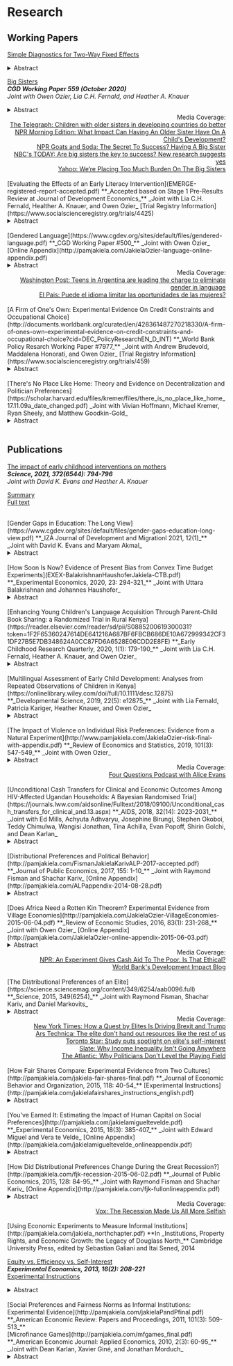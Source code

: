 # Research

## Working Papers
[Simple Diagnostics for Two-Way Fixed Effects](https://arxiv.org/abs/2103.13229)  
<details><summary>Abstract</summary>Difference-in-differences estimation is a widely used method of program evaluation. When treatment is implemented in different places at different times, researchers often use two-way fixed effects to control for location-specific and period-specific shocks. Such estimates can be severely biased when treatment effects change over time within treated units. I review the sources of this bias and propose several simple diagnostics for assessing its likely severity. I illustrate these tools through a case study of free primary education in Sub-Saharan Africa.</details>  

[Big Sisters](https://www.cgdev.org/publication/big-sisters)  
**_CGD Working Paper 559 (October 2020)_**  
_Joint with Owen Ozier, Lia C.H. Fernald, and Heather A. Knauer_  
<details><summary>Abstract</summary>We model household investments in young children when parents and older siblings share caregiving responsibilities and when investments by older siblings contribute to young children’s human capital accumulation. To test the predictions of our model, we estimate the impact of having one older sister (as opposed to one older brother) on early childhood development in a sample of rural Kenyan households with otherwise similar family structures. Older sibling gender is not related to household structure, subsequent birth spacing, or other observable characteristics, so we treat the presence of an older girl (as opposed to an older boy) as plausibly exogenous. Having an older sister rather than an older brother improves younger siblings’ vocabulary and fine motor skills by more than 0.1 standard deviations. Viewed through the lens of our model, the empirical pattern we observe suggests that: (i) older siblings’ investments in young children contribute to their human capital accumulation, and (ii) households perceive lower returns to investing in older girls than in older boys.</details>  

<div style="text-align: right"> Media Coverage: </div>
<div style="text-align: right"><a
 href="https://www.telegraph.co.uk/global-health/women-and-girls/children-older-sisters-developing-countries-do-better-study/amp/"> The Telegraph: Children with older sisters in developing countries do better </a></div>
<div style="text-align: right"><a
 href="https://www.npr.org/2020/12/16/947027225/what-impact-can-having-an-older-sister-have-on-a-childs-development"> NPR Morning Edition: What Impact Can Having An Older Sister Have On A Child's Development? </a></div>
<div style="text-align: right"><a
 href="https://www.npr.org/sections/goatsandsoda/2020/12/17/947566797/the-secret-to-success-having-a-big-sister"> NPR Goats and Soda: The Secret To Success? Having A Big Sister </a></div>
<div style="text-align: right"><a
 href="https://www.today.com/health/birth-order-are-big-sisters-key-success-t204701"> NBC's TODAY: Are big sisters the key to success? New research suggests yes </a></div>
<div style="text-align: right"><a
 href="https://www.yahoo.com/lifestyle/placing-too-much-burden-big-020036343.html"> Yahoo: We’re Placing Too Much Burden On The Big Sisters </a></div>

<br>
[Evaluating the Effects of an Early Literacy Intervention](EMERGE-registered-report-accepted.pdf)  
**_Accepted based on Stage 1 Pre-Results Review at Journal of Development Economics_**  
_Joint with Lia C.H. Fernald, Healther A. Knauer, and Owen Ozier_  
[Trial Registry Information](https://www.socialscienceregistry.org/trials/4425)  
<details><summary>Abstract</summary>We conduct a cluster-randomized evaluation of an early literacy intervention that provided Kenyan parents with illustrated children's storybooks and modifid dialogic reading training. Rural communities were randomly assigned to treatment or control. Within treatment communities, households were further randomized to receive children's storybooks in either Luo (the mother tongue of all children in the sample) or English (a national language, and the primary language of instruction in grade 4 of primary school and beyond). We estimate the impacts of treatment on children's vocabulary and literacy skills. Our design also allows us to document
household responses to the intervention including behavioral responses by parents and older siblings and overall impacts on parental time investments in children.</details> 

<br>
[Gendered Language](https://www.cgdev.org/sites/default/files/gendered-language.pdf)  
**_CGD Working Paper #500_**  
_Joint with Owen Ozier_  
[Online Appendix](http://pamjakiela.com/JakielaOzier-language-online-appendix.pdf)  
<details><summary>Abstract</summary>Languages use different systems for classifying nouns. Gender languages assign many — sometimes all — nouns to distinct sex-based categories, masculine and feminine. We construct a new data set, documenting this property for more than four thousand languages which together account for more than 99 percent of the world’s population. At the cross-country level, we find a robust negative relationship between prevalence of gender languages and women’s labor force participation.  We also show that traditional views of gender roles are more common in countries with more native speakers of gender languages. Our cross-country data also permit a novel permutation
test, demonstrating that the patterns we find are robust to statistical correction for correlation in linguistic structure within language families. We also conduct within-country analysis in two regions where indigenous languages vary in terms of their gender structure. In four countries in Sub-Saharan Africa and in India, we show that educational attainment and female labor force participation are lower among those whose native languages use grammatical gender.</details>

<div style="text-align: right"> Media Coverage: </div>
<div style="text-align: right"><a
 href="https://www.washingtonpost.com/dc-md-va/2019/12/05/teens-argentina-are-leading-charge-gender-neutral-language/?arc404=true"> Washington Post: Teens in Argentina are leading the charge to eliminate gender in language </a></div>
<div style="text-align: right"><a
 href="https://elpais.com/internacional/2019/03/18/actualidad/1552935977_717400.html"> El Pais: Puede el idioma limitar las oportunidades de las mujeres? </a></div>
 
<br>
[A Firm of One's Own:  Experimental Evidence On Credit Constraints and Occupational Choice](http://documents.worldbank.org/curated/en/428361487270218330/A-firm-of-ones-own-experimental-evidence-on-credit-constraints-and-occupational-choice?cid=DEC_PolicyResearchEN_D_INT)  
**_World Bank Policy Resarch Working Paper #7977_**  
_Joint with Andrew Brudevold, Maddalena Honorati, and Owen Ozier_  
[Trial Registry Information](https://www.socialscienceregistry.org/trials/459)  
<details><summary>Abstract</summary>This study presents results from a randomized evaluation of two labor market interventions targeted to young women aged 18 to 19 years in three of Nairobi's poorest neighborhoods. One treatment offered participants a bundled intervention designed to simultaneously relieve credit and human capital constraints; a second treatment provided women with an unrestricted cash grant, but no training or other support. Both interventions had economically large and statistically significant impacts on income over the medium term (7 to 10 months after the end of the interventions), but these impacts dissipated in the second year after treatment. The results are consistent with a model in which savings constraints prevent women from smoothing consumption after receiving large transfers -- even in the absence of credit constraints, and when participants have no intention of remaining in entrepreneurship. The study also shows that participants hold remarkably accurate beliefs about the impacts of the treatments on occupational choice.</details>

<br>
[There's No Place Like Home:  Theory and Evidence on Decentralization and Politician Preferences](https://scholar.harvard.edu/files/kremer/files/there_is_no_place_like_home_17.11.09a_date_changed.pdf)  
_Joint with Vivian Hoffmann, Michael Kremer, Ryan Sheely, and Matthew Goodkin-Gold_  
<details><summary>Abstract</summary>We construct a simple model in which politicians can choose to spend resources on themselves, on their home area, or on other geographic areas. The model implies that if politicians are sufficiently inclined to favor their home areas (or are particularly subject to social incentives by those in their home area), decentralization may increase social welfare and reduce corruption relative to unconstrained centralization. Furthermore, if strong home favoritism is accompanied by high levels of corruption, decentralization may also increase social welfare and reduce corruption relative to various alternative constitutional structures that limit politicians ability to direct resources to their home areas, such as delegating authority to civil servants or enforcing equal treatment rules. An incentive-compatible choice experiment in which 179 elected county councilors in rural Kenya chose among alternative water infrastructure projects reveals substantial home favoritism. We estimate that politicians value each person served in their home village more than twice as much as each person served outside their home village. Consistent with the model, politicians are more likely to value controlling the discretionary funding associated with the project when they do not control the location of the project.</details>
 
<br>

## Publications  
[The impact of early childhood interventions on mothers](http://science.sciencemag.org/cgi/rapidpdf/372/6544/794?ijkey=fJq7NKzpiYCqI&keytype=ref&siteid=sci)  
**_Science, 2021, 372(6544):  794-796_**  
_Joint with David K. Evans and Heather A. Knauer_  

[Summary]( http://science.sciencemag.org/cgi/content/summary/372/6544/794?ijkey=fJq7NKzpiYCqI&keytype=ref&siteid=sci)  
[Full text](http://science.sciencemag.org/cgi/content/full/372/6544/794?ijkey=fJq7NKzpiYCqI&keytype=ref&siteid=sci)  

<br>
[Gender Gaps in Education: The Long View](https://www.cgdev.org/sites/default/files/gender-gaps-education-long-view.pdf)  
**_IZA Journal of Development and Migrationl 2021, 12(1)_**  
_Joint with David K. Evans and Maryam Akmal_
<details><summary>Abstract</summary>Many countries remain far from achieving gender equality in the classroom. Using data from 126 countries between 1960 and 2010, we document four facts. First, women are more educated today than fifty years ago in every country in the world. Second, they remain less educated than men in the vast majority of countries. Third, in many countries with low levels of education for both men and women in 1960, gender gaps widened as more boys went to school, then narrowed as girls enrolled; thus, gender gaps got worse before they got better. Fourth, gender gaps rarely persist in countries where boys are attaining high levels of education. Most countries with large, current gender gaps have low levels of male educational attainment. Many also perform poorly on other measures of development such as life expectancy and GDP per capita. Improving girls’ education is an important goal in its own right, but closing gender gaps in education will not be sufficient to close critical gaps in adult life outcomes.</details>  

<br>
[How Soon Is Now?  Evidence of Present Bias from Convex Time Budget Experiments](EXEX-BalakrishnanHaushoferJakiela-CTB.pdf)  
**_Experimental Economics, 2020, 23: 294-321_**  
_Joint with Uttara Balakrishnan and Johannes Haushofer_  
<details><summary>Abstract</summary>Empirically observed intertemporal choices about money have long been thought to exhibit present bias, i.e. higher short-term compared to long-term discount rates. Recently, this view has been called into question on both empirical and theoretical grounds, and a spate of recent findings suggest that present bias for money is minimal or non-existent when one allows for curvature in the utility function and transaction costs are tightly controlled. However, an alternative interpretation of many of these findings is that, in the interest of equalizing transaction costs across earlier and later payments, small delays were introduced between the time of the experiment and the soonest payment. We conduct a laboratory experiment in Kenya in which we elicit time and risk preference parameters from 494 participants, using convex time budgets and tightly controlling for transaction costs. We vary whether same-day payments are made immediately after the experimental session or at the close of the business day. Using the Kenyan mobile money system M-Pesa to make real-time transfers to subjects' phones allows us to make the soonest payments truly immediate. We find strong evidence of present bias, with estimates of the present bias parameter ranging from 0.902 to 0.924 - but only when same-day payments are made immediately after the experiment. This result suggests that present bias for money does in fact exist, but only for truly immediate payments.</details>  

<br>
[Enhancing Young Children's Language Acquisition Through Parent-Child Book Sharing: a Randomized Trial in Rural Kenya](https://reader.elsevier.com/reader/sd/pii/S0885200619300031?token=1F2F65360247614DE641216A687BF6FBCB686DE10A672999342CF31DF27B5E7DB348624A0CC87FD6A6528E06CDD2E8FE)  
**_Early Childhood Research Quarterly, 2020, 1(1):  179-190_**  
_Joint with Lia C.H. Fernald, Heather A. Knauer, and Owen Ozier_  
<details>
<summary>Abstract</summary>
Worldwide, 250 million children under five (43%) are not meeting their developmental potential because they lack adequate nutrition and cognitive stimulation in early childhood. Several parent support programs have shown significant benefits for children’s development, but the programs are often expensive and resource intensive. The objective of this study was to test several variants of a potentially scalable, cost-effective intervention to increase cognitive stimulation by parents and improve emergent literacy skills in children. The intervention was a modified dialogic reading training program that used culturally and linguistically appropriate books adapted for a low-literacy population. We used a cluster randomized controlled trial with four intervention arms and one control arm in a sample of caregivers (n=357) and their 24- to 83-month-old children (n=510) in rural Kenya. The first treatment group received storybooks, while the other treatment arms received storybooks paired with varying quantities of modified dialogic reading training for parents. Main effects of each arm of the trial were examined, and tests of heterogeneity were conducted to examine differential effects among children of illiterate vs. literate caregivers. Parent training paired with the provision of culturally appropriate children’s books increased reading frequency and improved the quality of caregiver-child reading interactions among preschool-aged children. Treatments involving training improved storybook-specific expressive vocabulary. The children of illiterate caregivers benefited at least as much as the children of literate caregivers. For some outcomes, effects were comparable; for other outcomes, there were differentially larger effects for children of illiterate caregivers.
</details>  

<br>
[Multilingual Assessment of Early Child Development:  Analyses from Repeated Observations of Children in Kenya](https://onlinelibrary.wiley.com/doi/full/10.1111/desc.12875)  
**_Developmental Science, 2019, 22(5): e12875_**  
_Joint with Lia Fernald, Patricia Kariger, Heather Knauer, and Owen Ozier_  
<details><summary>Abstract</summary>
In many low‐ and middle‐income countries, young children learn a mother tongue or indigenous language at home before entering the formal education system where they will need to understand and speak a country's official language(s). Thus, assessments of children before school age, conducted in a nation's official language, may not fully reflect a child's development, underscoring the importance of test translation and adaptation. To examine differences in vocabulary development by language of assessment, we adapted and validated instruments to measure developmental outcomes, including expressive and receptive vocabulary. We assessed 505 2‐to‐6‐year‐old children in rural communities in Western Kenya with comparable vocabulary tests in three languages: Luo (the local language or mother tongue), Swahili, and English (official languages) at two time points, 5–6 weeks apart, between September 2015 and October 2016. Younger children responded to the expressive vocabulary measure exclusively in Luo (44%–59% of 2‐to‐4‐year‐olds) much more frequently than did older children (20%–21% of 5‐to‐6‐year‐olds). Baseline receptive vocabulary scores in Luo (β = 0.26, SE = 0.05, p < 0.001) and Swahili (β = 0.10, SE = 0.05, p = 0.032) were strongly associated with receptive vocabulary in English at follow‐up, even after controlling for English vocabulary at baseline. Parental Luo literacy at baseline (β = 0.11, SE = 0.05, p = 0.045) was associated with child English vocabulary at follow‐up, while parental English literacy at baseline was not. Our findings suggest that multilingual testing is essential to understanding the developmental environment and cognitive growth of multilingual children.
</details> 

<br>  
[The Impact of Violence on Individual Risk Preferences:  Evidence from a Natural Experiment](http://www.pamjakiela.com/JakielaOzier-risk-final-with-appendix.pdf)  
**_Review of Economics and Statistics, 2019, 101(3): 547-549_**  
_Joint with Owen Ozier_  
<details><summary>Abstract</summary>
We estimate the impact of Kenya’s post-election crisis on individual risk preferences. The crisis interrupted a longitudinal survey of more than five thousand Kenyan youth, creating plausibly exogenous variation in exposure to civil conflict prior to the survey. Our results indicate that the post-election crisis sharply increased individual risk aversion. Immediately after the crisis, the fraction of subjects displaying extreme risk aversion increased by more than 80 percent. Findings remain robust when we use an IV estimation strategy that exploits random assignment of respondents to waves of surveying. The crisis also impacted trust, social capital, and beliefs about the economy.
</details> 
<div style="text-align: right"> Media Coverage: </div>
<div style="text-align: right"><a
 href="https://soundcloud.com/user-845572280/does-violence-increase-risk-aversion-drs-pamela-jakiela-owen-ozier"> Four Questions Podcast with Alice Evans </a></div>

<br>
[Unconditional Cash Transfers for Clinical and Economic Outcomes Among HIV-Affected Ugandan Households:  A Bayesian Randomised Trial](https://journals.lww.com/aidsonline/Fulltext/2018/09100/Unconditional_cash_transfers_for_clinical_and.13.aspx)  
**_AIDS, 2018, 32(14): 2023-2031_**  
_Joint with Ed Mills, Achyuta Adhvaryu, Josephine Birungi, Stephen Okoboi, Teddy Chimulwa, Wangisi Jonathan, Tina Achilla, Evan Popoff, Shirin Golchi, and Dean Karlan_  
<details>
<summary>Abstract</summary>
Background: 
HIV infection has profound clinical and economic costs at the household level. This is particularly important in low-income settings, where access to additional sources of income or loans may be limited. While several microfinance interventions have been proposed, unconditional cash grants, a strategy to allow participants to choose how to use finances that may improve household security and health, has not previously been evaluated.
Methods: 
We examined the effect of an unconditional cash transfer to HIV-infected individuals using a 2 × 2 factorial randomized trial in two rural districts in Uganda. Our primary outcomes were changes in CD4+ cell count, sexual behaviors, and adherence to ART. Secondary outcomes were changes in household food security and adult mental health. We applied a Bayesian approach for our primary analysis.
Results: 
We randomized 2170 patients as participants, with 1081 receiving a cash grant. We found no important intervention effects on CD4+ T-cell counts between groups [mean difference 35.48, 95% credible interval (CrI) −59.9 to 1131.6], food security [odds ratio (OR) 1.22, 95% CrI: 0.47 to 3.02], medication adherence (OR 3.15, 95% CrI: 0.58 to 18.15), or sexual behavior (OR 0.45 95% CrI: 0.12 to 1.55), or health expenditure in the previous 3 weeks (mean difference $2.65, 95% CrI: −9.30 to 15.69). In secondary analysis, we detected an effect of mental planning on CD4+ cell count change between groups (104.2 cells, 9% CrI: 5.99 to 202.16). We did not have data on viral load outcomes.
Conclusion: 
Although all outcomes were associated with favorable point estimates, our trial did not demonstrate important effects of unconditional cash grants on health outcomes of HIV-positive patients receiving treatment.
</details> 

<br>
[Distributional Preferences and Political Behavior](http://pamjakiela.com/FismanJakielaKarivALP-2017-accepted.pdf)  
**_Journal of Public Economics, 2017, 155: 1-10_**  
_Joint with Raymond Fisman and Shachar Kariv_  
[Online Appendix](http://pamjakiela.com/ALPappendix-2014-08-28.pdf)  
<details>
<summary>Abstract</summary>
We document the relationship between distributional preferences and voting decisions in a large and diverse sample of Americans. Using a generalized dictator game, we generate individual-level measures of fair-mindedness (the weight on oneself versus others) and equality-efficiency tradeoffs. Subjects' equality-efficiency tradeoffs predict their political decisions: equality-focused subjects are more likely to have voted for Barack Obama in 2012, and to be affiliated with the Democratic Party. Our findings shed light on how American voters are motivated by their distributional preferences.
</details> 

<br>
[Does Africa Need a Rotten Kin Theorem?  Experimental Evidence from Village Economies](http://pamjakiela.com/JakielaOzier-VillageEconomies-2015-06-04.pdf)  
**_Review of Economic Studies, 2016, 83(1): 231-268_**  
_Joint with Owen Ozier_  
[Online Appendix](http://pamjakiela.com/JakielaOzier-online-appendix-2015-06-03.pdf)  
<details>
<summary>Abstract</summary>
This paper measures the economic impacts of social pressures to share income with kin and neighbors in rural Kenyan villages. We conduct a lab experiment in which we
randomly vary the observability of investment returns to test whether subjects reduce their income in order to keep it hidden. We find that women adopt an investment
strategy that conceals the size of their initial endowment in the experiment, though that strategy reduces their expected earnings. This effect is largest among women
with relatives attending the experiment. Parameter estimates suggest that women anticipate that observable income will be "taxed" at a rate above four percent; this
effective tax rate nearly doubles when kin can observe income directly. At the village level, we find an association between willingness to forgo expected return to keep
income hidden in the laboratory experiment and worse economic outcomes outside the laboratory.
</details>

<div style="text-align: right"> Media Coverage: </div>
<div style="text-align: right"><a
 href="https://www.npr.org/sections/goatsandsoda/2017/09/13/542261863/cash-aid-changed-this-family-s-life-so-why-is-their-government-skeptical"> NPR: An Experiment Gives Cash Aid To The Poor. Is That Ethical? </a></div>
<div style="text-align: right"><a
 href="http://blogs.worldbank.org/impactevaluations/pull-him-down-how-about-pull-her-down"> World Bank's Development Impact Blog </a></div>  
 
<br>
[The Distributional Preferences of an Elite](https://science.sciencemag.org/content/349/6254/aab0096.full)  
**_Science, 2015, 349(6254)_**  
_Joint with Raymond Fisman, Shachar Kariv, and Daniel Markovits_  
<details>
<summary>Abstract</summary>
We studied the distributional preferences of an elite cadre of Yale Law School students, a group that will assume positions of power in U.S. society. Our experimental design allows us to test whether redistributive decisions are consistent with utility maximization and to decompose underlying preferences into two qualitatively different tradeoffs: fair-mindedness versus self-interest, and equality versus efficiency. Yale Law School subjects are more consistent than subjects drawn from the American Life Panel, a diverse sample of Americans. Relative to the American Life Panel, Yale Law School subjects are also less fair-minded and substantially more efficiency-focused. We further show that our measure of equality-efficiency tradeoffs predicts Yale Law School students’ career choices: Equality-minded subjects are more likely to be employed at nonprofit organizations.
</details>  

<div style="text-align: right"> Media Coverage: </div>
<div style="text-align: right"><a
 href="http://www.nytimes.com/2016/07/03/upshot/how-a-quest-by-elites-is-driving-brexit-and-trump.html?em_pos=small&emc=edit_up_20160701&nl=upshot&nl_art=0&nlid=56075707&ref=headline&te=1&_r=0"> New York Times: How a Quest by Elites Is Driving Brexit and Trump </a></div>
<div style="text-align: right"><a
 href="http://arstechnica.co.uk/science/2015/09/the-elite-dont-hand-out-resources-like-the-rest-of-us/"> Ars Technica: The elite don't hand out resources like the rest of us </a></div>
<div style="text-align: right"><a
 href="http://www.thestar.com/news/world/2015/09/18/study-puts-spotlight-on-elites-self-interest.html"> Toronto Star: Study puts spotlight on elite's self-interest </a></div>
<div style="text-align: right"><a
 href="http://www.slate.com/articles/news_and_politics/the_dismal_science/2015/09/income_inequality_rich_democrats_don_t_care_about_the_problem_any_more_than.html"> Slate: Why Income Inequality Isn't Going Anywhere </a></div>
<div style="text-align: right"><a
 href="http://www.citylab.com/work/2015/09/why-politicians-dont-level-the-playing-field/405619/"> The Atlantic: Why Politicians Don't Level the Playing Field </a></div>

<br>
[How Fair Shares Compare:  Experimental Evidence from Two Cultures](http://pamjakiela.com/jakiela-fair-shares-final.pdf)  
**_Journal of Economic Behavior and Organization, 2015, 118: 40-54_**  
[Experimental Instructions](http://pamjakiela.com/jakielafairshares_instructions_english.pdf)  
<details>
<summary>Abstract</summary>
We use a suite of economic experiments to study social preferences governing the distribution of earned and unearned income in rural villages in western Kenya. Our experiments vary the extent to which income depends on individual effort while holding other aspects of the economic environment constant. Results suggest that, in rural villages, the relative weight placed on others does not depend on the extent to which those individual increased the total surplus through their own effort. However, more educated subjects and those drawn from villages closer to the road do reward others for their effort; their allocation decisions are consistent with models of reciprocity.
</details> 

<br>
[You've Earned It:  Estimating the Impact of Human Capital on Social Preferences](http://pamjakiela.com/jakielamigueltevelde.pdf)  
**_Experimental Economics, 2015, 18(3): 385-407_**  
_Joint with Edward Miguel and Vera te Velde_  
[Online Appendix](http://pamjakiela.com/jakielamigueltevelde_onlineappendix.pdf)  
<details>
<summary>Abstract</summary>
We combine data from a randomized evaluation and a laboratory experiment to measure the causal impact of human capital on respect for earned property rights, a component of social preferences with important implications for economic growth and development. We find that higher academic achievement reduces the willingness of young Kenyan women to appropriate others' labor income, and shifts players toward a 50-50 split norm in a modified dictator game. This study demonstrates that education may have long-run impacts on social preferences, norms and institutions beyond the human capital directly produced.
</details> 

<br>
[How Did Distributional Preferences Change During the Great Recession?](http://pamjakiela.com/fjk-recession-2015-06-02.pdf)  
**_Journal of Public Economics, 2015, 128: 84-95_**  
_Joint with Raymond Fisman and Shachar Kariv_  
[Online Appendix](http://pamjakiela.com/fjk-fullonlineappendix.pdf)  
<details>
<summary>Abstract</summary>
To better understand how support for redistributive policies is shaped by macroeconomic shocks, we explore how distributional preferences changed during the recent "Great Recession." We conducted identical modified dictator games during both the recession and the preceding economic boom. The experiments capture subjects' selfishness (the weight on one's own payoff) and equality-efficiency tradeoffs (concerns for reducing differences in payoffs versus increasing total payoffs), which we then compare across economic conditions. Subjects exposed to recession exhibit greater selfishness and higher emphasis on efficiency relative to equality. Reproducing recessionary conditions inside the laboratory by confronting subjects with possible negative payoffs [weakly] intensifies selfishness and increases efficiency orientation, bolstering the interpretation that differing economic circumstances drive our results.
</details> 

<div style="text-align: right"> Media Coverage: </div>
<div style="text-align: right"><a
 href="http://www.vox.com/2014/6/1/5755558/the-recession-made-us-all-more-selfish"> Vox: The Recession Made Us All More Selfish </a></div>
 
<br>
[Using Economic Experiments to Measure Informal Institutions](http://pamjakiela.com/jakiela_northchapter.pdf)  
**In _Institutions, Property Rights, and Economic Growth: the Legacy of Douglass North_**  
Cambridge University Press, edited by Sebastian Galiani and Itai Sened, 2014  

[Equity vs. Efficiency vs. Self-Interest](http://www.pamjakiela.com/jakielaEESI_7jun12.pdf)  
**_Experimental Economics, 2013, 16(2): 208-221_**  
[Experimental Instructions](http://pamjakiela.com/jakielaEESI_instructions.pdf)
<details>
<summary>Abstract</summary>
We conduct modified dictator games in which price of giving varies across choice situations, and examine responses to price changes in two contexts - one where dictators divide their own earnings, and another where they divide the earnings of others. Varying the price of giving allows us to decompose social preferences into two components: the level of altruism when the price of giving is one, and the willingness to reduce aggregate payoffs to enhance equity.  Changing the source of a dictator's budget impacts her decisions because it affects the weight that she places on others' payoffs. However, we find no impacts on the willingness to trade off equity and efficiency.
</details> 

<br>
[Social Preferences and Fairness Norms as Informal Institutions:  Experimental Evidence](http://pamjakiela.com/jakielaPandPfinal.pdf)  
**_American Economic Review:  Papers and Proceedings, 2011, 101(3):  509-513_**  

<br>
[Microfinance Games](http://pamjakiela.com/mfgames_final.pdf)  
**_American Economic Journal:  Applied Economics, 2010, 2(3):  60-95_**  
_Joint with Dean Karlan, Xavier Giné, and Jonathan Morduch_  
<details>
<summary>Abstract</summary>
Microfinance banks use group-based lending contracts to strengthen borrowers incentives for diligence, but the contracts are vulnerable to free-riding and collusion. We systematically unpack microfinance mechanisms through ten experimental games played in an experimental economics laboratory in urban Peru. Risk-taking broadly conforms to theoretical predictions, with dynamic incentives strongly reducing risk-taking even without group-based mechanisms. Group lending increases risk-taking, especially for risk-averse borrowers, but this is moderated when borrowers form their own groups. Group contracts benefit borrowers by creating implicit insurance against investment losses, but the costs are borne by other borrowers, especially the most risk averse.
</details> 

<br>



<br>
